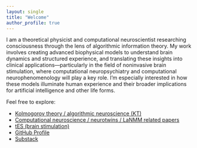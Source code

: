 ```yaml
---
layout: single
title: "Welcome"
author_profile: true
---
```


I am a theoretical physicist and computational neuroscientist researching consciousness through the lens of algorithmic information theory. My work involves creating advanced biophysical models to understand brain dynamics and structured experience, and translating these insights into clinical applications—particularly in the field of noninvasive brain stimulation, where computational neuropsychiatry and computational neurophenomenology will play a key role. I’m especially interested in how these models illuminate human experience and their broader implications for artificial intelligence and other life forms.

Feel free to explore:
- [Kolmogorov theory / algorithmic neuroscience (KT)](/kt/)
- [Computational neuroscience / neurotwins / LaNMM related papers](/lanmm/)
- [tES (brain stimulation)](/tES/)
- [GitHub Profile](https://github.com/giulioruffini)
- [Substack](https://platoniapirate.substack.com)

